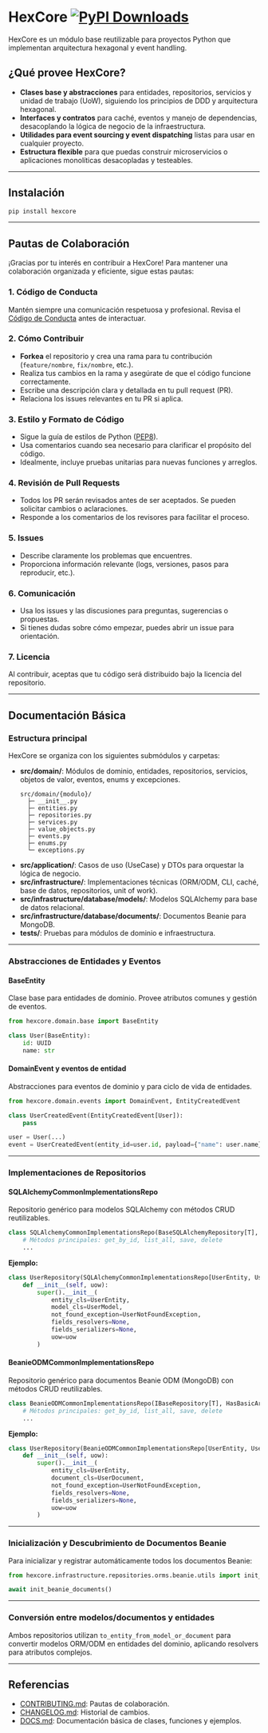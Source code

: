 # HexCore [![PyPI Downloads](https://static.pepy.tech/personalized-badge/hexcore?period=total&units=INTERNATIONAL_SYSTEM&left_color=BLACK&right_color=GREEN&left_text=downloads)](https://pepy.tech/projects/hexcore)
HexCore es un módulo base reutilizable para proyectos Python que implementan arquitectura hexagonal y event handling.

## ¿Qué provee HexCore?

- **Clases base y abstracciones** para entidades, repositorios, servicios y unidad de trabajo (UoW), siguiendo los principios de DDD y arquitectura hexagonal.
- **Interfaces y contratos** para caché, eventos y manejo de dependencias, desacoplando la lógica de negocio de la infraestructura.
- **Utilidades para event sourcing y event dispatching** listas para usar en cualquier proyecto.
- **Estructura flexible** para que puedas construir microservicios o aplicaciones monolíticas desacopladas y testeables.

---

## Instalación

```sh
pip install hexcore
```

---

## Pautas de Colaboración

¡Gracias por tu interés en contribuir a HexCore! Para mantener una colaboración organizada y eficiente, sigue estas pautas:

### 1. Código de Conducta
Mantén siempre una comunicación respetuosa y profesional. Revisa el [Código de Conducta](CODE_OF_CONDUCT.md) antes de interactuar.

### 2. Cómo Contribuir
- **Forkea** el repositorio y crea una rama para tu contribución (`feature/nombre`, `fix/nombre`, etc.).
- Realiza tus cambios en la rama y asegúrate de que el código funcione correctamente.
- Escribe una descripción clara y detallada en tu pull request (PR).
- Relaciona los issues relevantes en tu PR si aplica.

### 3. Estilo y Formato de Código
- Sigue la guía de estilos de Python ([PEP8](https://pep8.org/)).
- Usa comentarios cuando sea necesario para clarificar el propósito del código.
- Idealmente, incluye pruebas unitarias para nuevas funciones y arreglos.

### 4. Revisión de Pull Requests
- Todos los PR serán revisados antes de ser aceptados. Se pueden solicitar cambios o aclaraciones.
- Responde a los comentarios de los revisores para facilitar el proceso.

### 5. Issues
- Describe claramente los problemas que encuentres.
- Proporciona información relevante (logs, versiones, pasos para reproducir, etc.).

### 6. Comunicación
- Usa los issues y las discusiones para preguntas, sugerencias o propuestas.
- Si tienes dudas sobre cómo empezar, puedes abrir un issue para orientación.

### 7. Licencia
Al contribuir, aceptas que tu código será distribuido bajo la licencia del repositorio.

---

## Documentación Básica

### Estructura principal

HexCore se organiza con los siguientes submódulos y carpetas:

- **src/domain/**: Módulos de dominio, entidades, repositorios, servicios, objetos de valor, eventos, enums y excepciones.
  ```
  src/domain/{modulo}/
    ├─ __init__.py
    ├─ entities.py
    ├─ repositories.py
    ├─ services.py
    ├─ value_objects.py
    ├─ events.py
    ├─ enums.py
    └─ exceptions.py
  ```
- **src/application/**: Casos de uso (UseCase) y DTOs para orquestar la lógica de negocio.
- **src/infrastructure/**: Implementaciones técnicas (ORM/ODM, CLI, caché, base de datos, repositorios, unit of work).
- **src/infrastructure/database/models/**: Modelos SQLAlchemy para base de datos relacional.
- **src/infrastructure/database/documents/**: Documentos Beanie para MongoDB.
- **tests/**: Pruebas para módulos de dominio e infraestructura.

---

### Abstracciones de Entidades y Eventos

#### BaseEntity

Clase base para entidades de dominio. Provee atributos comunes y gestión de eventos.

```python
from hexcore.domain.base import BaseEntity

class User(BaseEntity):
    id: UUID
    name: str
```

#### DomainEvent y eventos de entidad

Abstracciones para eventos de dominio y para ciclo de vida de entidades.

```python
from hexcore.domain.events import DomainEvent, EntityCreatedEvent

class UserCreatedEvent(EntityCreatedEvent[User]):
    pass

user = User(...)
event = UserCreatedEvent(entity_id=user.id, payload={"name": user.name})
```

---

### Implementaciones de Repositorios

#### SQLAlchemyCommonImplementationsRepo

Repositorio genérico para modelos SQLAlchemy con métodos CRUD reutilizables.

```python
class SQLAlchemyCommonImplementationsRepo(BaseSQLAlchemyRepository[T], HasBasicArgs[T, M], t.Generic[T, M]):
    # Métodos principales: get_by_id, list_all, save, delete
    ...
```

**Ejemplo:**

```python
class UserRepository(SQLAlchemyCommonImplementationsRepo[UserEntity, UserModel]):
    def __init__(self, uow):
        super().__init__(
            entity_cls=UserEntity,
            model_cls=UserModel,
            not_found_exception=UserNotFoundException,
            fields_resolvers=None,
            fields_serializers=None,
            uow=uow
        )
```

#### BeanieODMCommonImplementationsRepo

Repositorio genérico para documentos Beanie ODM (MongoDB) con métodos CRUD reutilizables.

```python
class BeanieODMCommonImplementationsRepo(IBaseRepository[T], HasBasicArgs[T, D], t.Generic[T, D]):
    # Métodos principales: get_by_id, list_all, save, delete
    ...
```

**Ejemplo:**

```python
class UserRepository(BeanieODMCommonImplementationsRepo[UserEntity, UserDocument]):
    def __init__(self, uow):
        super().__init__(
            entity_cls=UserEntity,
            document_cls=UserDocument,
            not_found_exception=UserNotFoundException,
            fields_resolvers=None,
            fields_serializers=None,
            uow=uow
        )
```

---

### Inicialización y Descubrimiento de Documentos Beanie

Para inicializar y registrar automáticamente todos los documentos Beanie:

```python
from hexcore.infrastructure.repositories.orms.beanie.utils import init_beanie_documents

await init_beanie_documents()
```

---

### Conversión entre modelos/documentos y entidades

Ambos repositorios utilizan `to_entity_from_model_or_document` para convertir modelos ORM/ODM en entidades del dominio, aplicando resolvers para atributos complejos.

---

## Referencias

- [CONTRIBUTING.md](./CONTRIBUTING.md): Pautas de colaboración.
- [CHANGELOG.md](./CHANGELOG.md): Historial de cambios.
- [DOCS.md](./DOCS.md): Documentación básica de clases, funciones y ejemplos.
